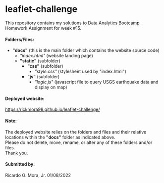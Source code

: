 # leaflet-challenge 

This repository contains my solutions to Data Analytics Bootcamp Homework Assignment for week #15.

#### Folders/Files:

+ **"docs"** (this is the main folder which contains the website source code) <br>
	- *"index.html"* (website landing page) <br>
	- **"static"** (subfolder) <br>
		- **"css"** (subfolder) <br>
			- *"style.css"* (stylesheet used by "index.html")
		- **"js"** (subfolder) <br>
			- *"logic.js"* (javascript file to query USGS earthquake data and display on map)
	
#### Deployed website: <br>

https://rickmora98.github.io/leaflet-challenge/ <br>

#### Note: <br>

The deployed website relies on the folders and files and their relative locations within the **"docs"** folder as indicated above. <br>
Please do not delete, move, rename, or alter any of these folders and/or files. <br>
Thank you. <br>

#### Submitted by: <br>
 Ricardo G. Mora, Jr.  01/08/2022
 
